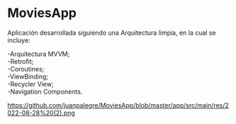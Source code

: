 # MoviesApp

Aplicación desarrollada siguiendo una Arquitectura limpia, en la cual se incluye:

-Arquitectura MVVM;  
-Retrofit;  
-Coroutines;  
-ViewBinding;  
-Recycler View;  
-Navigation Components.

https://github.com/juanpalegre/MoviesApp/blob/master/app/src/main/res/2022-08-28%20(2).png

